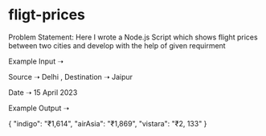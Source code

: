 # fligt-prices
Problem Statement: Here I wrote a Node.js Script which shows flight prices between two cities and develop with the help of given requirment

Example Input ➝ 

Source ➝ Delhi , Destination ➝ Jaipur

Date ➝ 15 April 2023



Example Output ➝ 

{
  "indigo": "₹1,614",
  "airAsia": "₹1,869",
  "vistara": "₹2, 133"
}

